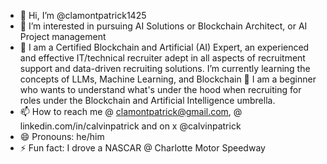 - 👋 Hi, I’m @clamontpatrick1425
- 👀 I’m interested in pursuing AI Solutions or Blockchain Architect, or AI Project management
- 🌱 I am a Certified Blockchain and Artificial (AI) Expert, an experienced and effective IT/technical recruiter adept in all aspects of recruitment support and data-driven recruiting solutions. I’m currently learning the concepts of LLMs, Machine Learning, and Blockchain
💞️ I am a beginner who wants to understand what's under the hood when recruiting for roles under the Blockchain and Artificial Intelligence umbrella.
- 📫 How to reach me @ clamontpatrick@gmail.com, @ linkedin.com/in/calvinpatrick and on x @calvinpatrick 
- 😄 Pronouns: he/him
- ⚡ Fun fact: I drove a NASCAR  @ Charlotte Motor Speedway

<!---
clamontpatrick1425/clamontpatrick1425 is a ✨ special ✨ repository because its `README.md` (this file) appears on your GitHub profile.
You can click the Preview link to take a look at your changes.
--->
